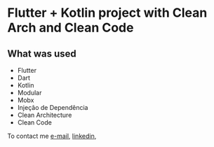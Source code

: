 # Flutter + Kotlin project with Clean Arch and Clean Code

## What was used

- Flutter
- Dart
- Kotlin
- Modular
- Mobx
- Injeção de Dependência 
- Clean Architecture
- Clean Code

To contact me
[e-mail](mailto:gabrielpatricksouza777@gmail.com), 
[linkedin](https://www.linkedin.com/in/gabriel-patrick-8132b7153/),
